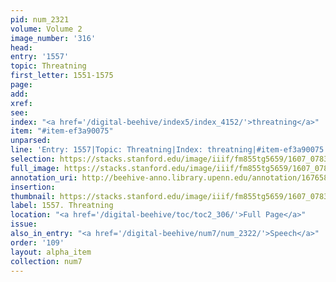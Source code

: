 ```yaml
---
pid: num_2321
volume: Volume 2
image_number: '316'
head:
entry: '1557'
topic: Threatning
first_letter: 1551-1575
page:
add:
xref:
see:
index: "<a href='/digital-beehive/index5/index_4152/'>threatning</a>"
item: "#item-ef3a90075"
unparsed:
line: 'Entry: 1557|Topic: Threatning|Index: threatning|#item-ef3a90075'
selection: https://stacks.stanford.edu/image/iiif/fm855tg5659/1607_0783/942,1347,2781,293/full/0/default.jpg
full_image: https://stacks.stanford.edu/image/iiif/fm855tg5659/1607_0783/full/full/0/default.jpg
annotation_uri: http://beehive-anno.library.upenn.edu/annotation/1676581405337
insertion:
thumbnail: https://stacks.stanford.edu/image/iiif/fm855tg5659/1607_0783/942,1347,600,180/250,/0/default.jpg
label: 1557. Threatning
location: "<a href='/digital-beehive/toc/toc2_306/'>Full Page</a>"
issue:
also_in_entry: "<a href='/digital-beehive/num7/num_2322/'>Speech</a>"
order: '109'
layout: alpha_item
collection: num7
---
```

